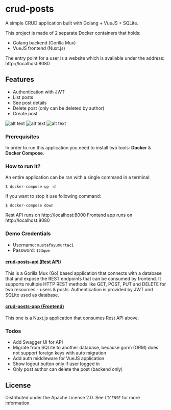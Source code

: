 # crud-posts

A simple CRUD application built with Golang + VueJS + SQLite. 

This project is made of 2 separate Docker containers that holds:


 - Golang backend (Gorilla Mux)
 - VueJS frontend (Nuxt.js)

The entry point for a user is a website which is available under the address: http://localhost:8080
## Features
 - Authentication with JWT
 - List posts
 - See post details
 - Delete post (only can be deleted by author)
 - Create post
 
![alt text](https://i.hizliresim.com/qmtUxK.png "Login")
![alt text](https://i.hizliresim.com/GAP6nQ.png "Dashboard")
![alt text](https://i.hizliresim.com/DW32Mb.png "Post details")




### Prerequisites

In order to run this application you need to install two tools: **Docker** & **Docker Compose**.

### How to run it?

An entire application can be ran with a single command in a terminal:

```
$ docker-compose up -d
```

If you want to stop it use following command:

```
$ docker-compose down
```

Rest API runs on http://localhost:8000
Frontend app runs on http://localhost:8080

### Demo Credentials

 - Username: ``mustafayumurtaci``
 - Password: ``123qwe``


#### [crud-posts-api (Rest API)](https://github.com/mstfymrtc/go-posts-api)

This is a Gorilla Mux (Go) based application that connects with a
database that and expose the REST endpoints that can be consumed by
frontend. It supports multiple HTTP REST methods like GET, POST, PUT and
DELETE for two resources - users & posts.
Authentication is provided by JWT and SQLite used as database.


#### [crud-posts-app (Frontend)](https://github.com/mstfymrtc/vue-posts-app)

This one is a Nuxt.js application that consumes Rest API above.
### Todos


 - Add Swagger UI for API
 - Migrate from SQLite to another database, because gorm (ORM) does not support foreign keys with auto migration
 - Add auth middleware for VueJS application
 - Show logout button only if user logged in
 - Only post author can delete the post (backend only)


## License

Distributed under the Apache License 2.0. See ``LICENSE`` for more information.

